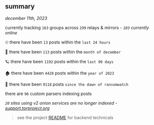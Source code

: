 
## summary
_december 11th, 2023_

currently tracking `163` groups across `299` relays & mirrors - _`103` currently online_

⏲ there have been `13` posts within the `last 24 hours`

🦈 there have been `113` posts within the `month of december`

🪐 there have been `1192` posts within the `last 90 days`

🏚 there have been `4428` posts within the `year of 2023`

🦕 there have been `9118` posts `since the dawn of ransomwatch`

there are `96` custom parsers indexing posts

_`20` sites using v2 onion services are no longer indexed - [support.torproject.org](https://support.torproject.org/onionservices/v2-deprecation/)_

> see the project [README](https://github.com/joshhighet/ransomwatch#ransomwatch--) for backend technicals
